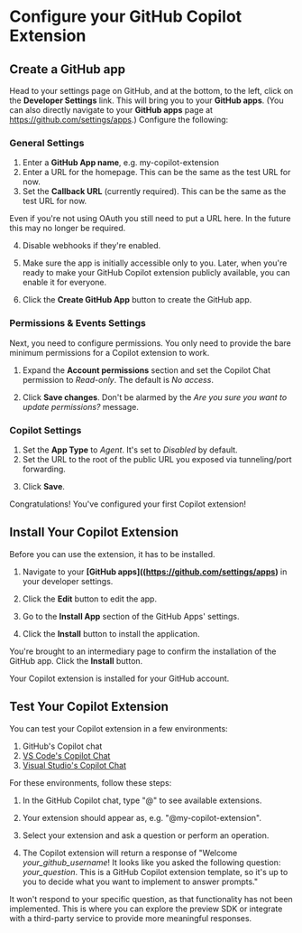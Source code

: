 # Configure your GitHub Copilot Extension

## Create a GitHub app

Head to your settings page on GitHub, and at the bottom, to the left, click on the **Developer Settings** link. This will bring you to your **GitHub apps**. (You can also directly navigate to your **GitHub apps** page at https://github.com/settings/apps.) Configure the following:

### General Settings

1. Enter a **GitHub App name**, e.g. my-copilot-extension
2. Enter a URL for the homepage. This can be the same as the test URL for now.
3. Set the **Callback URL** (currently required). This can be the same as the test URL for now. 
<!-- ***** If these (Homepage URL and Callback URL) are indicated in the first part of the article, how best to reference it here? ***** --> 
Even if you're not using OAuth you still need to put a URL here. In the future this may no longer be required.

<!-- screenshot of General Settings -->

4. Disable webhooks if they're enabled.

<!-- screenshot of disabling webhooks checkbox -->

5. Make sure the app is initially accessible only to you. Later, when you're ready to make your GitHub Copilot extension publicly available, you can enable it for everyone.

<!-- Permissions screenshot -->

6. Click the **Create GitHub App** button to create the GitHub app.

### Permissions & Events Settings

Next, you need to configure permissions. You only need to provide the bare minimum permissions for a Copilot extension to work.

<!-- Permissions and events screenshot -->

1. Expand the **Account permissions** section and set the Copilot Chat permission to *Read-only*. The default is *No access*.

<!-- screenshot of expanded account permissions -->

2. Click **Save changes**. Don't be alarmed by the *Are you sure you want to update permissions?* message.

<!-- screenshot of warning message -->

### Copilot Settings

1. Set the **App Type** to *Agent*. It's set to *Disabled* by default.
2. Set the URL to the root of the public URL you exposed via tunneling/port forwarding.
<!-- ***** this refers to steps in the first part of the article, which have been omitted ***** -->

<!-- screenshot of GitHub App's Copilot settings section -->

3. Click **Save**.

Congratulations! You've configured your first Copilot extension!

## Install Your Copilot Extension

Before you can use the extension, it has to be installed.

1. Navigate to your **[GitHub apps]((https://github.com/settings/apps)** in your developer settings.

<!-- screenshot, The GitHub apps section of GitHub developer settings -->

2. Click the **Edit** button to edit the app.

3. Go to the **Install App** section of the GitHub Apps' settings.

<!-- screenshot, GitHub App's Install App settings panel -->

4. Click the **Install** button to install the application.

You're brought to an intermediary page to confirm the installation of the GitHub app. Click the **Install** button.

<!-- screenshot, GitHub app installation confirmation step -->

Your Copilot extension is installed for your GitHub account.

<!-- screenshot, Post GitHub app installation screen showing the app installed -->

## Test Your Copilot Extension

You can test your Copilot extension in a few environments:

1. GitHub's Copilot chat
2. [VS Code's Copilot Chat](https://marketplace.visualstudio.com/items?itemName=VisualStudioExptTeam.VSGitHubCopilot)
3. [Visual Studio's Copilot Chat](https://learn.microsoft.com/en-us/visualstudio/ide/visual-studio-github-copilot-chat?view=vs-2022)

For these environments, follow these steps:

1. In the GitHub Copilot chat, type "@" to see available extensions.

2. Your extension should appear as, e.g. "@my-copilot-extension".

<!-- screenshot, Copilot chat on GitHub.com displaying the available Copilot extensions -->

<!-- screenshot, Copilot chat in Visual Studio Code displaying the available Copilot extensions -->

3. Select your extension and ask a question or perform an operation.

4. The Copilot extension will return a response of "Welcome *your_github_username*! It looks like you asked the following question: *your_question*. This is a GitHub Copilot extension template, so it's up to you to decide what you want to implement to answer prompts."

<!-- screenshot Copilot chat responding,  -->

It won't respond to your specific question, as that functionality has not been implemented. This is where you can explore the preview SDK or integrate with a third-party service to provide more meaningful responses.

<!-- ***** Is this to be included as well? *****


## A Real World Example

...

## Grab the template

...

## Take a deep dive into Copilot extensions and the preview SDK

...

## Wrapping Up?

... 

-->